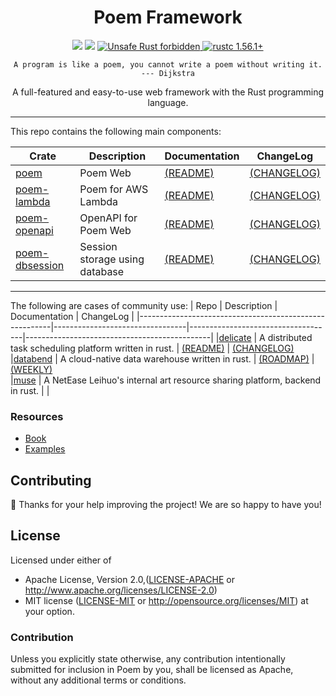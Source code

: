 <h1 align="center">Poem Framework</h1>

<div align="center">
  <!-- CI -->
  <img src="https://github.com/poem-web/poem/workflows/CI/badge.svg" />
  <!-- codecov -->
  <img src="https://codecov.io/gh/poem-web/poem/branch/master/graph/badge.svg" />
  <a href="https://github.com/rust-secure-code/safety-dance/">
    <img src="https://img.shields.io/badge/unsafe-forbidden-success.svg?style=flat-square"
      alt="Unsafe Rust forbidden" />
  </a>
  <a href="https://blog.rust-lang.org/2021/11/01/Rust-1.56.1.html">
    <img src="https://img.shields.io/badge/rustc-1.56.1+-ab6000.svg"
      alt="rustc 1.56.1+" />
  </a>
</div>
<p align="center"><code>A program is like a poem, you cannot write a poem without writing it. --- Dijkstra</code></p>
<p align="center"> A full-featured and easy-to-use web framework with the Rust programming language.</p>

***

This repo contains the following main components:

| Crate                                                  | Description                     | Documentation                      | ChangeLog                                    |
|--------------------------------------------------------|---------------------------------|------------------------------------|----------------------------------------------|
|[poem](https://crates.io/crates/poem)                   | Poem Web                        | [(README)](poem/README.md)         | [(CHANGELOG)](poem/CHANGELOG.md)             |
|[poem-lambda](https://crates.io/crates/poem-lambda)     | Poem for AWS Lambda             | [(README)](poem-lambda/README.md)  | [(CHANGELOG)](poem-lambda/CHANGELOG.md)      |
|[poem-openapi](https://crates.io/crates/poem-openapi)   | OpenAPI for Poem Web            | [(README)](poem-openapi/README.md) | [(CHANGELOG)](poem-openapi/CHANGELOG.md)     |
|[poem-dbsession](https://crates.io/crates/poem-dbsession) | Session storage using database  | [(README)](poem-dbsession/README.md) | [(CHANGELOG)](poem-dbsession/CHANGELOG.md)     |

***

The following are cases of community use:
| Repo                                                  | Description                     | Documentation                      | ChangeLog                                    |
|--------------------------------------------------------|---------------------------------|------------------------------------|----------------------------------------------|
|[delicate](https://github.com/BinChengZhao/delicate)                   | A distributed task scheduling platform written in rust. | [(README)](https://delicate-rs.github.io/Roadmap.html)         | [(CHANGELOG)](https://github.com/BinChengZhao/delicate/blob/main/CHANGELOG.md)             
|[databend](https://github.com/datafuselabs/databend)                   | A cloud-native data warehouse written in rust. | [(ROADMAP)](https://github.com/datafuselabs/databend/issues/746)         | [(WEEKLY)](https://github.com/datafuselabs/weekly)  
|[muse](https://leihuo.163.com/)                                        | A NetEase Leihuo's internal art resource sharing platform, backend in rust. | |

### Resources

- [Book](https://poem.rs)
- [Examples](https://github.com/poem-web/poem/tree/master/examples)

## Contributing

:balloon: Thanks for your help improving the project! We are so happy to have you!


## License

Licensed under either of

* Apache License, Version 2.0,([LICENSE-APACHE](./LICENSE-APACHE) or http://www.apache.org/licenses/LICENSE-2.0)
* MIT license ([LICENSE-MIT](./LICENSE-MIT) or http://opensource.org/licenses/MIT)
  at your option.

### Contribution

Unless you explicitly state otherwise, any contribution intentionally submitted for inclusion in Poem by you, shall be licensed as Apache, without any additional terms or conditions.
